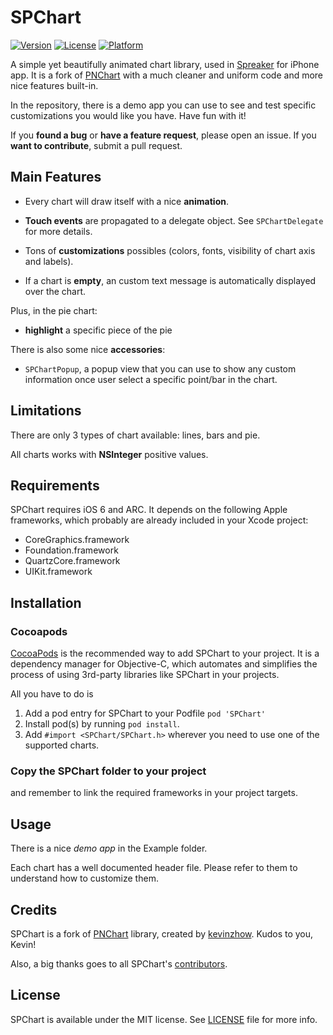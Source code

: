# SPChart

[![Version](https://img.shields.io/cocoapods/v/SPChart.svg?style=flat)](http://cocoadocs.org/docsets/SPChart)
[![License](https://img.shields.io/cocoapods/l/SPChart.svg?style=flat)](http://cocoadocs.org/docsets/SPChart)
[![Platform](https://img.shields.io/cocoapods/p/SPChart.svg?style=flat)](http://cocoadocs.org/docsets/SPChart)

A simple yet beautifully animated chart library, used in [Spreaker](http://itunes.apple.com/app/id388449677) for iPhone app.
It is a fork of [PNChart](https://github.com/kevinzhow/PNChart) with a much cleaner and uniform code and more nice features built-in.

In the repository, there is a demo app you can use to see and test specific customizations you would like you have. Have fun with it!

If you **found a bug** or **have a feature request**, please open an issue.
If you **want to contribute**, submit a pull request.



## Main Features

* Every chart will draw itself with a nice **animation**.

* **Touch events** are propagated to a delegate object. See `SPChartDelegate` for more details.

* Tons of **customizations** possibles (colors, fonts, visibility of chart axis and labels).

* If a chart is **empty**, an custom text message is automatically displayed over the chart.

Plus, in the pie chart:

* **highlight** a specific piece of the pie


There is also some nice **accessories**:

* `SPChartPopup`, a popup view that you can use to show any custom information once user select a specific point/bar in the chart.



## Limitations

There are only 3 types of chart available: lines, bars and pie.

All charts works with **NSInteger** positive values.



## Requirements

SPChart requires iOS 6 and ARC. It depends on the following Apple frameworks, which probably are already included in your Xcode project:

* CoreGraphics.framework
* Foundation.framework
* QuartzCore.framework
* UIKit.framework



## Installation

### Cocoapods

[CocoaPods](http://cocoapods.org) is the recommended way to add SPChart to your project.
It is a dependency manager for Objective-C, which automates and simplifies the process of using 3rd-party libraries like SPChart in your projects.

All you have to do is

1. Add a pod entry for SPChart to your Podfile `pod 'SPChart'`
2. Install pod(s) by running `pod install`.
3. Add `#import <SPChart/SPChart.h>` wherever you need to use one of the supported charts.


### Copy the SPChart folder to your project

and remember to link the required frameworks in your project targets.


## Usage

There is a nice *demo app* in the Example folder.

Each chart has a well documented header file. Please refer to them to understand how to customize them.



## Credits

SPChart is a fork of [PNChart](https://github.com/kevinzhow/PNChart) library, created by [kevinzhow](https://github.com/kevinzhow). Kudos to you, Kevin!

Also, a big thanks goes to all SPChart's [contributors](https://github.com/dral3x/SPChart/graphs/contributors).

## License

SPChart is available under the MIT license. See [LICENSE](LICENSE) file for more info.

